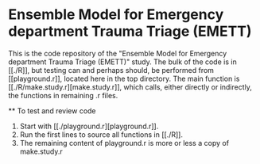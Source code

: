 # Ensemble Model for Emergency department Trauma Triage (EMETT)

This is the code repository of the "Ensemble Model for Emergency
department Trauma Triage (EMETT)" study. The bulk of the code is in
[[./R]], but testing can and perhaps should, be performed from
[[playground.r]], located here in the top directory. The main function
is [[./R/make.study.r][make.study.r]], which calls, either directly or
indirectly, the functions in remaining .r files.

** To test and review code
1. Start with [[./playground.r][playground.r]].
2. Run the first lines to source all functions in [[./R]].
3. The remaining content of playground.r is more or less a copy of make.study.r


